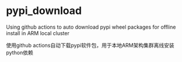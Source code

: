# pypi_download

Using github actions to auto download pypi wheel packages for offline install in ARM local cluster

使用github actions自动下载pypi软件包，用于本地ARM架构集群离线安装python依赖